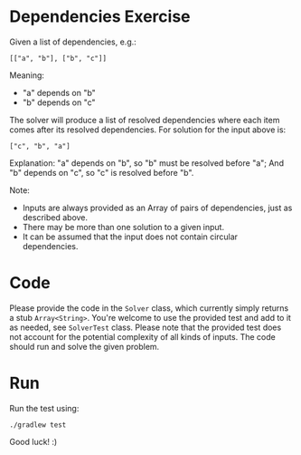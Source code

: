 # Dependencies Exercise

Given a list of dependencies, e.g.:
```
[["a", "b"], ["b", "c"]]
```
Meaning:
- "a" depends on "b"
- "b" depends on "c"


The solver will produce a list of resolved dependencies where each item comes after its resolved dependencies.
For solution for the input above is:
```
["c", "b", "a"]
```

Explanation:
"a" depends on "b", so "b" must be resolved before "a"; And "b" depends on "c", so "c" is resolved before "b".

Note:
- Inputs are always provided as an Array of pairs of dependencies, just as described above.
- There may be more than one solution to a given input.
- It can be assumed that the input does not contain circular dependencies.

# Code
Please provide the code in the `Solver` class, which currently simply returns a stub `Array<String>`.
You're welcome to use the provided test and add to it as needed, see `SolverTest` class.
Please note that the provided test does not account for the potential complexity of all kinds of inputs.
The code should run and solve the given problem.

# Run
Run the test using:
```
./gradlew test
```

Good luck! :)
